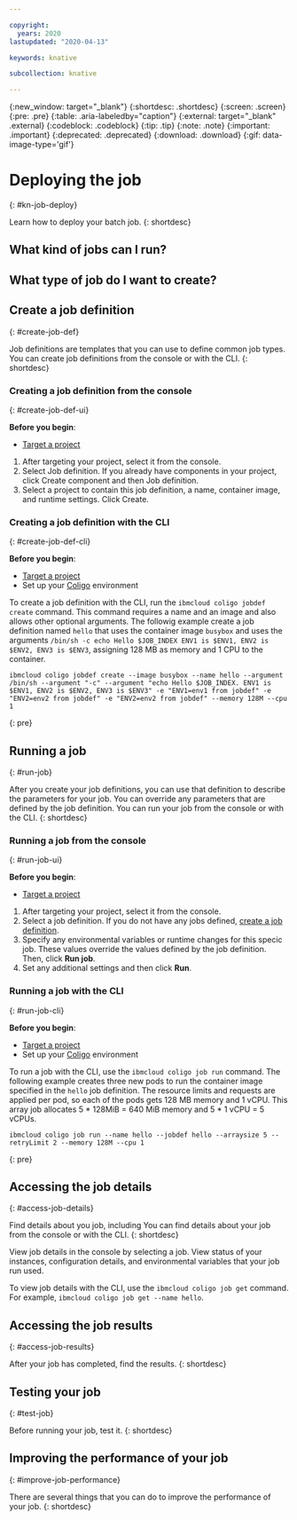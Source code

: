 ```yaml
---

copyright:
  years: 2020
lastupdated: "2020-04-13"

keywords: knative

subcollection: knative

---
```


{:new_window: target="_blank"}
{:shortdesc: .shortdesc}
{:screen: .screen}
{:pre: .pre}
{:table: .aria-labeledby="caption"}
{:external: target="_blank" .external}
{:codeblock: .codeblock}
{:tip: .tip}
{:note: .note}
{:important: .important}
{:deprecated: .deprecated}
{:download: .download}
{:gif: data-image-type='gif'}

# Deploying the job
{: #kn-job-deploy}

Learn how to deploy your batch job. 
{: shortdesc}

## What kind of jobs can I run?

## What type of job do I want to create?

## Create a job definition
{: #create-job-def}

Job definitions are templates that you can use to define common job types. You can create job definitions from the console or with the CLI.
{: shortdesc}

### Creating a job definition from the console
{: #create-job-def-ui}

**Before you begin**:
* [Target a project](/docs/knative?topic=knative-manage-project)

1. After targeting your project, select it from the console.
2. Select Job definition. If you already have components in your project, click Create component and then Job definition.
3. Select a project to contain this job definition, a name, container image, and runtime settings. Click Create. 

### Creating a job definition with the CLI
{: #create-job-def-cli}

**Before you begin**:
* [Target a project](/docs/knative?topic=knative-manage-project)
* Set up your [Coligo](/docs/knative?topic=knative-kn-install-cli) environment

To create a job definition with the CLI, run the `ibmcloud coligo jobdef create` command. This command requires a name and an image and also allows other optional arguments. The followig example create a job definition named `hello` that uses the container image `busybox` and uses the arguments `/bin/sh -c echo Hello $JOB_INDEX ENV1 is $ENV1, ENV2 is $ENV2, ENV3 is $ENV3`, assigning 128 MB as memory and 1 CPU to the container.

```
ibmcloud coligo jobdef create --image busybox --name hello --argument /bin/sh --argument "-c" --argument "echo Hello $JOB_INDEX. ENV1 is $ENV1, ENV2 is $ENV2, ENV3 is $ENV3" -e "ENV1=env1 from jobdef" -e "ENV2=env2 from jobdef" -e "ENV2=env2 from jobdef" --memory 128M --cpu 1
```
{: pre}

## Running a job
{: #run-job}

After you create your job definitions, you can use that definition to describe the parameters for your job. You can override any parameters that are defined by the job definition. You can run your job from the console or with the CLI.
{: shortdesc}

### Running a job from the console
{: #run-job-ui}

**Before you begin**:
* [Target a project](/docs/knative?topic=knative-manage-project)

1. After targeting your project, select it from the console.
2. Select a job definition. If you do not have any jobs defined, [create a job definition](#create-job-def).
3. Specify any environmental variables or runtime changes for this specic job. These values override the values defined by the job definition. Then, click **Run job**.
4. Set any additional settings and then click **Run**.

### Running a job with the CLI
{: #run-job-cli}

**Before you begin**:
* [Target a project](/docs/knative?topic=knative-manage-project)
* Set up your [Coligo](/docs/knative?topic=knative-kn-install-cli) environment

To run a job with the CLI, use the `ibmcloud coligo job run` command. The following example creates three new pods to run the container image specified in the `hello` job definition. The resource limits and requests are applied per pod, so each of the pods gets 128 MB memory and 1 vCPU. This array job allocates 5 \* 128MiB = 640 MiB memory and 5 \* 1 vCPU = 5 vCPUs.

```
ibmcloud coligo job run --name hello --jobdef hello --arraysize 5 --retryLimit 2 --memory 128M --cpu 1
```
{: pre}

## Accessing the job details
{: #access-job-details}

Find details about you job, including  You can find details about your job from the console or with the CLI.
{: shortdesc}

View job details in the console by selecting a job. View status of your instances, configuration details, and environmental variables that your job run used.

To view job details with the CLI, use the `ibmcloud coligo job get` command.  For example, `ibmcloud coligo job get --name hello`.

## Accessing the job results
{: #access-job-results}

After your job has completed, find the results.
{: shortdesc}

## Testing your job
{: #test-job}

Before running your job, test it. 
{: shortdesc}

## Improving the performance of your job
{: #improve-job-performance}

There are several things that you can do to improve the performance of your job. 
{: shortdesc}
